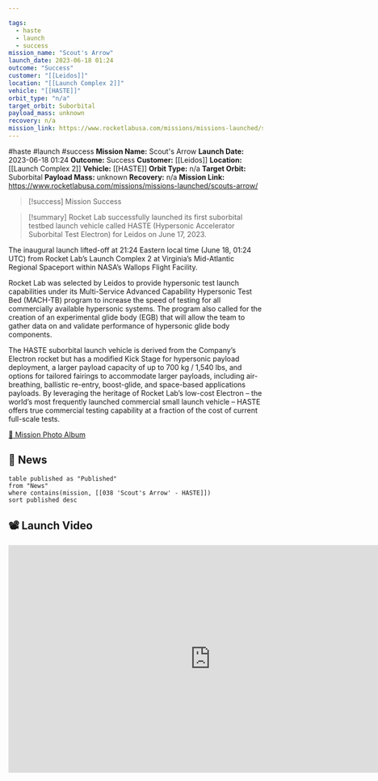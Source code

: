 ```yaml
---

tags:
  - haste
  - launch
  - success
mission_name: "Scout's Arrow"
launch_date: 2023-06-18 01:24
outcome: "Success"
customer: "[[Leidos]]"
location: "[[Launch Complex 2]]"
vehicle: "[[HASTE]]"
orbit_type: "n/a"
target_orbit: Suborbital
payload_mass: unknown
recovery: n/a
mission_link: https://www.rocketlabusa.com/missions/missions-launched/scouts-arrow/
---
```


#haste #launch #success
**Mission Name:** Scout's Arrow
**Launch Date:** 2023-06-18 01:24
**Outcome:** Success
**Customer:** [[Leidos]]
**Location:** [[Launch Complex 2]]
**Vehicle:** [[HASTE]]
**Orbit Type:** n/a
**Target Orbit:** Suborbital
**Payload Mass:** unknown
**Recovery:** n/a
**Mission Link:** https://www.rocketlabusa.com/missions/missions-launched/scouts-arrow/

>[!success] Mission Success

>[!summary]
Rocket Lab successfully launched its first suborbital testbed launch vehicle called HASTE (Hypersonic Accelerator Suborbital Test Electron) for Leidos on June 17, 2023.
>
The inaugural launch lifted-off at 21:24 Eastern local time (June 18, 01:24 UTC) from Rocket Lab’s Launch Complex 2 at Virginia’s Mid-Atlantic Regional Spaceport within NASA’s Wallops Flight Facility.
>
Rocket Lab was selected by Leidos to provide hypersonic test launch capabilities under its Multi-Service Advanced Capability Hypersonic Test Bed (MACH-TB) program to increase the speed of testing for all commercially available hypersonic systems. The program also called for the creation of an experimental glide body (EGB) that will allow the team to gather data on and validate performance of hypersonic glide body components. 
>
The HASTE suborbital launch vehicle is derived from the Company’s Electron rocket but has a modified Kick Stage for hypersonic payload deployment, a larger payload capacity of up to 700 kg / 1,540 lbs, and options for tailored fairings to accommodate larger payloads, including air-breathing, ballistic re-entry, boost-glide, and space-based applications payloads. By leveraging the heritage of Rocket Lab’s low-cost Electron – the world’s most frequently launched commercial small launch vehicle – HASTE offers true commercial testing capability at a fraction of the cost of current full-scale tests.
>
[📸 Mission Photo Album](https://www.flickr.com/photos/rocketlab/albums/72177720309200406/)

## 📰 News
```dataview
table published as "Published"
from "News"
where contains(mission, [[038 'Scout's Arrow' - HASTE]])
sort published desc
```

## 📽️ Launch Video

<iframe width="800" height="450" src="https://www.youtube.com/embed/CnS8kBTNY1w" title="Rocket Lab&#39;s Electron - Scout&#39;s Arrow Mission" frameborder="0" allow="accelerometer; autoplay; clipboard-write; encrypted-media; gyroscope; picture-in-picture; web-share" referrerpolicy="strict-origin-when-cross-origin" allowfullscreen></iframe>
